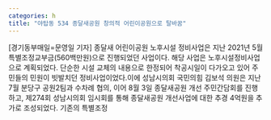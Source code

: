 ```yaml
---
categories: h
title: "야탑동 534 종달새공원 창의적 어린이공원으로 탈바꿈"
---
```

[경기동부매일=문영일 기자] 종달새 어린이공원 노후시설 정비사업은 지난 2021년 5월 특별조정교부금(560백만원)으로 진행되었던 사업이다. 해당 사업은 노후시설정비사업으로 계획되었다. 단순한 시설 교체의 내용으로 한정되어 착공시일이 다가오고 있어 주민들의 민원이 빗발치던 정비사업이었다.이에 성남시의회 국민의힘 김보석 의원은 지난 7월 분당구 공원2팀과 수차례 협의, 이어 8월 3일 종달새공원 개선 주민간담회를 진행하고, 제274회 성남시의회 임시회를 통해 종달새공원 개선사업에 대한 추경 4억원을 추가로 조성되었다. 기존의 특별조정